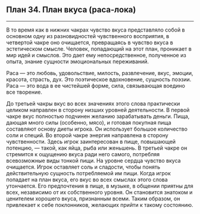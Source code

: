 ## План 34. План вкуса (раса-лока)


---
В то время как в нижних чакрах чувство вкуса представляло собой в основном одну из разновидностей чувственного восприятия, в четвертой чакре оно очищается, превращаясь в чувство вкуса в эстетическом смысле. Человек, попадающий на этот план, проникает в мир идей и смыслов. Это дает ему непосредственное, полученное из опыта, знание сущности эмоциональных переживаний. 

Раса — это любовь, удовольствие, милость, развлечение, вкус, эмоции, красота, страсть, дух. Это поэтическое вдохновение, сущность поэзии. Раса — это вода в ее чистейшей форме, сила, связывающая воедино все творение. 

До третьей чакры вкус во всех значениях этого слова практически целиком направлен в сторону низших уровней деятельности. В первой чакре вкус полностью подчинен желанию зарабатывать деньги. Пища, дающая много силы (особенно, мясо), и готовая покупная пища составляют основу диеты игрока. Он использует большое количество соли и специй. Во второй чакре энергия направлена в сторону чувственности. Здесь игрок заинтересован в пище, повышающей потенцию, — такой, как яйца, рыба или женьшень. В третьей чакре он стремится к ощущению вкуса ради него самого, потребляя всевозможные виды тонкой пищи. На уровне сердца чувство вкуса очищается. Игрок оставляет соль и сладости, чтобы понять действительную сущность потребляемой им пищи. Когда игрок попадает на план вкуса, его вкус во всех смыслах этого слова утончается. Его предпочтения в пище, в музыке, в общении приятны для всех, независимо от их собственного уровня. Он становится знатоком и ценителем хорошего вкуса, признанным всеми. Таким образом, он привлекает к себе поклонников, желающих прийти к такому состоянию.
